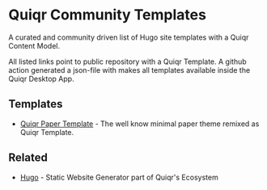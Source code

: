 # Quiqr Community Templates

A curated and community driven list of Hugo site templates with a Quiqr Content Model.

All listed links point to public repository with a Quiqr Template. A github
action generated a json-file with makes all templates available inside the
Quiqr Desktop App.

## Templates

- [Quiqr Paper Template](https://github.com/mipmip/quiqr-paper-themed-template) - The well know minimal paper theme remixed as Quiqr Template.

## Related

- [Hugo](https://gohugo.io/) - Static Website Generator part of Quiqr's Ecosystem
